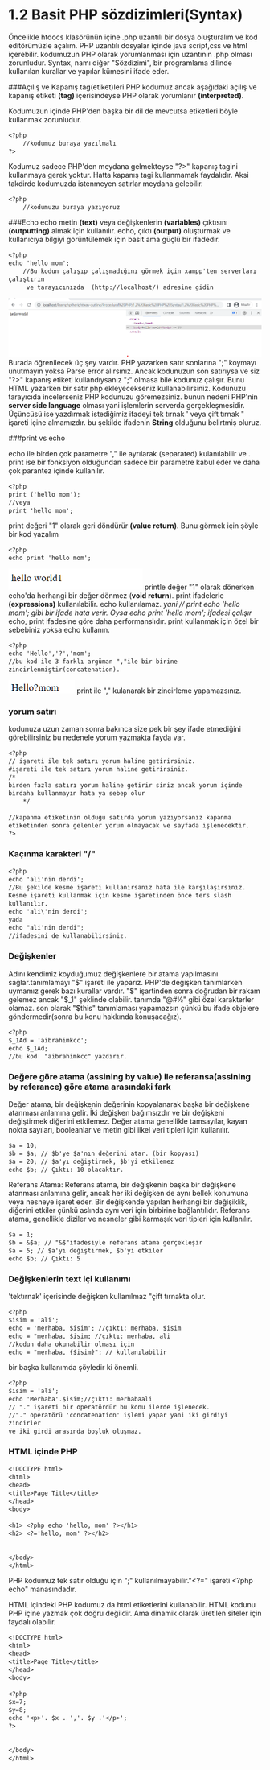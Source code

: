 # <a></a> 1.2 Basit PHP sözdizimleri(Syntax)
Öncelikle htdocs klasörünün içine .php uzantılı bir dosya oluşturalım ve kod editörümüzle açalım. PHP uzantılı dosyalar içinde java script,css ve html içerebilir. kodumuzun PHP olarak yorumlanması için uzantının .php olması zorunludur. Syntax, namı diğer "Sözdizimi", bir programlama dilinde kullanılan kurallar ve yapılar kümesini ifade eder.




###Açılış ve Kapanış tag(etiket)leri
PHP kodumuz ancak aşağıdaki açılış ve kapanış etiketi **(tag)** içerisindeyse PHP olarak yorumlanır **(interpreted)**.

Kodumuzun içinde PHP'den başka bir dil de mevcutsa etiketleri böyle kullanmak zorunludur.
```
<?php         
    //kodumuz buraya yazılmalı
?>
```
Kodumuz sadece PHP'den meydana gelmekteyse "?>" kapanış tagini kullanmaya gerek yoktur.
Hatta kapanış tagi kullanmamak faydalıdır.
Aksi takdirde kodumuzda istenmeyen satırlar meydana gelebilir.
```
<?php
    //kodumuzu buraya yazıyoruz
```
###Echo
echo metin **(text)** veya değişkenlerin **(variables)** çıktısını **(outputting)** almak için kullanılır.
echo, çıktı **(output)** oluşturmak ve kullanıcıya bilgiyi görüntülemek için basit ama güçlü bir ifadedir.
```
<?php
echo 'hello mom';
    //Bu kodun çalışıp çalışmadığını görmek için xampp'ten serverları çalıştırın
     ve tarayıcınızda  (http://localhost/) adresine gidin
```
![a](r1.png)
Burada öğrenilecek üç şey vardır.
PHP yazarken satır sonlarına ";" koymayı unutmayın yoksa Parse error alırsınız. Ancak kodunuzun son satırıysa ve siz "?>" kapanış etiketi kullandıysanız ";" olmasa bile kodunuz çalışır. Bunu HTML yazarken bir satır php ekleyecekseniz kullanabilirsiniz.
Kodunuzu tarayıcıda incelerseniz PHP kodunuzu göremezsiniz. bunun nedeni PHP'nin **server side language** olması yani işlemlerin serverda gerçekleşmesidir.
Üçüncüsü ise yazdırmak istediğimiz ifadeyi tek tırnak ' veya çift tırnak " işareti içine almamızdır. bu şekilde ifadenin **String** olduğunu belirtmiş oluruz.


###print vs echo

echo ile birden çok parametre "," ile ayrılarak (separated) kulanılabilir ve .
print ise bir fonksiyon olduğundan sadece bir parametre kabul eder ve daha çok parantez içinde kullanılır.
```
<?php 
print ('hello mom');
//veya
print 'hello mom';
```
print  değeri "1" olarak geri döndürür **(value return)**. Bunu görmek için şöyle bir kod yazalım
```
<?php
echo print 'hello mom';
```
![](r2.png)
printle değer "1" olarak dönerken echo'da  herhangi bir değer dönmez (**void return**).
print ifadelerle **(expressions)** kullanılabilir. echo kullanılamaz. 
*yani // print echo 'hello mom'; gibi bir ifade hata verir. Oysa echo print 'hello mom';  ifadesi çalışır*
echo, print ifadesine göre daha performanslıdır. print kullanmak için özel bir sebebiniz yoksa echo kullanın.

```
<?php
echo 'Hello','?','mom';
//bu kod ile 3 farklı argüman ","ile bir birine zincirlenmiştir(concatenation).
```
![](r3.png)
print ile "," kulanarak bir zincirleme yapamazsınız.
### yorum satırı
kodunuza uzun zaman sonra bakınca size pek bir şey ifade etmediğini görebilirsiniz bu nedenele yorum yazmakta fayda var.
```
<?php 
// işareti ile tek satırı yorum haline getirirsiniz.
#işareti ile tek satırı yorum haline getirirsiniz.
/* 
birden fazla satırı yorum haline getirir siniz ancak yorum içinde birdaha kullanmayın hata ya sebep olur
    */

//kapanma etiketinin olduğu satırda yorum yazıyorsanız kapanma etiketinden sonra gelenler yorum olmayacak ve sayfada işlenecektir.
?>

```

### Kaçınma karakteri "/"

```
<?php
echo 'ali'nin derdi';
//Bu şekilde kesme işareti kullanırsanız hata ile karşılaşırsınız.
Kesme işareti kullanmak için kesme işaretinden önce ters slash kullanılır.
echo 'ali\'nin derdi';
yada
echo "ali'nin derdi";
//ifadesini de kullanabilirsiniz.
```

### Değişkenler

Adını kendimiz koyduğumuz değişkenlere bir atama yapılmasını sağlar.tanımlamayı \"\$" işareti ile yaparız. PHP'de değişken tanımlarken uymamız gerek bazı kurallar vardır. \"\$" işartinden sonra doğrudan bir rakam gelemez ancak "$_1" şeklinde olabilir. tanımda "@#½" gibi özel karakterler olamaz.
son olarak \"\$this" tanımlaması yapamazsın çünkü bu ifade objelere göndermedir(sonra bu konu hakkında konuşacağız).

```
<?php
$_1Ad = 'aibrahimkcc';
echo $_1Ad;
//bu kod  "aibrahimkcc" yazdırır.
```

### Değere göre atama (assining by value) ile referansa(assining by referance) göre atama arasındaki fark

Değer atama, bir değişkenin değerinin kopyalanarak başka bir değişkene atanması anlamına gelir.
İki değişken bağımsızdır ve bir değişkeni değiştirmek diğerini etkilemez.
Değer atama genellikle tamsayılar, kayan nokta sayıları, booleanlar ve metin gibi ilkel veri tipleri için kullanılır.

```
$a = 10;
$b = $a; // $b'ye $a'nın değerini atar. (bir kopyası)
$a = 20; // $a'yı değiştirmek, $b'yi etkilemez
echo $b; // Çıktı: 10 olacaktır.

```

Referans Atama:
Referans atama, bir değişkenin başka bir değişkene atanması anlamına gelir, ancak her iki değişken de aynı bellek konumuna veya nesneye işaret eder.
Bir değişkende yapılan herhangi bir değişiklik, diğerini etkiler çünkü aslında aynı veri için birbirine bağlantılıdır.
Referans atama, genellikle diziler ve nesneler gibi karmaşık veri tipleri için kullanılır.

```
$a = 1;
$b = &$a; // "&$"ifadesiyle referans atama gerçekleşir
$a = 5; // $a'yı değiştirmek, $b'yi etkiler
echo $b; // Çıktı: 5
```

### Değişkenlerin text içi kullanımı
'tektırnak' içerisinde değişken kullanılmaz
"çift tırnakta olur.

```
<?php
$isim = 'ali';
echo = 'merhaba, $isim'; //çıktı: merhaba, $isim
echo = "merhaba, $isim; //çıktı: merhaba, ali
//kodun daha okunabilir olması için
echo = "merhaba, {$isim}"; // kullanılabilir

```
bir başka kullanımda şöyledir ki önemli.
```
<?php
$isim = 'ali';
echo 'Merhaba'.$isim;//çıktı: merhabaali
// "." işareti bir operatördür bu konu ilerde işlenecek.
//"." operatörü 'concatenation' işlemi yapar yani iki girdiyi zincirler
ve iki girdi arasında boşluk oluşmaz.
```

### HTML içinde PHP
```
<!DOCTYPE html>
<html>
<head>
<title>Page Title</title>
</head>
<body>

<h1> <?php echo 'hello, mom' ?></h1>
<h2> <?='hello, mom' ?></h2>


</body>
</html>
```
PHP kodumuz tek satır olduğu için ";" kullanılmayabilir."<?=" işareti <?php echo" manasındadır.



HTML içindeki PHP kodumuz da html etiketlerini kullanabilir. HTML kodunu PHP içine yazmak çok doğru değildir. Ama dinamik olarak üretilen siteler için faydalı olabilir.
```
<!DOCTYPE html>
<html>
<head>
<title>Page Title</title>
</head>
<body>

<?php
$x=7;
$y=8;
echo '<p>'. $x . ','. $y .'</p>';  
?>


</body>
</html>

```








